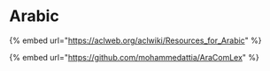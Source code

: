 # Arabic

{% embed url="https://aclweb.org/aclwiki/Resources_for_Arabic" %}



{% embed url="https://github.com/mohammedattia/AraComLex" %}



